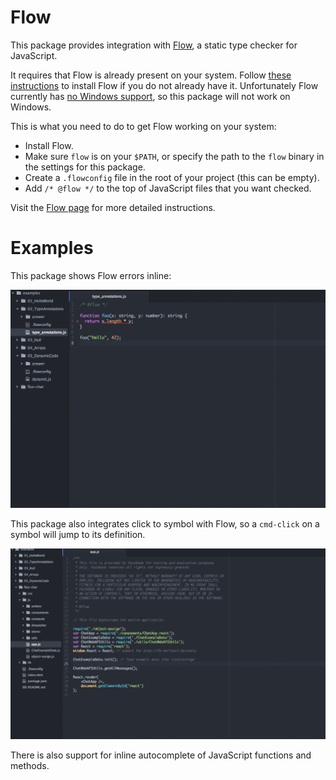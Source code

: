 # Flow

This package provides integration with [Flow](http://flowtype.org/), a static
type checker for JavaScript.

It requires that Flow is already present on your system. Follow [these
instructions](http://flowtype.org/docs/getting-started.html) to install Flow
if you do not already have it. Unfortunately Flow currently has [no Windows
support](https://github.com/facebook/flow/issues/6), so this package will not
work on Windows.

This is what you need to do to get Flow working on your system:

* Install Flow.
* Make sure `flow` is on your `$PATH`, or specify the path to the `flow` binary in
  the settings for this package.
* Create a `.flowconfig` file in the root of your project (this can be empty).
* Add `/* @flow */` to the top of JavaScript files that you want checked.

Visit the [Flow page](http://flowtype.org/) for more detailed instructions.

# Examples

This package shows Flow errors inline:

![Inline Errors](./images/FlowInlineError.gif)

This package also integrates click to symbol with Flow, so a `cmd-click` on a
symbol will jump to its definition.

![Click to Symbol](./images/FlowClickDefine.gif)

There is also support for inline autocomplete of JavaScript functions and
methods.

